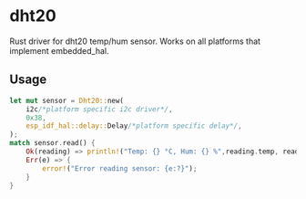 # dht20
Rust driver for dht20 temp/hum sensor.
Works on all platforms that implement embedded_hal.

## Usage
```rust
let mut sensor = Dht20::new(
    i2c/*platform specific i2c driver*/,
    0x38,
    esp_idf_hal::delay::Delay/*platform specific delay*/,
);
match sensor.read() {
    Ok(reading) => println!("Temp: {} °C, Hum: {} %",reading.temp, reading.hum),
    Err(e) => {
        error!("Error reading sensor: {e:?}");
    }
}
```
